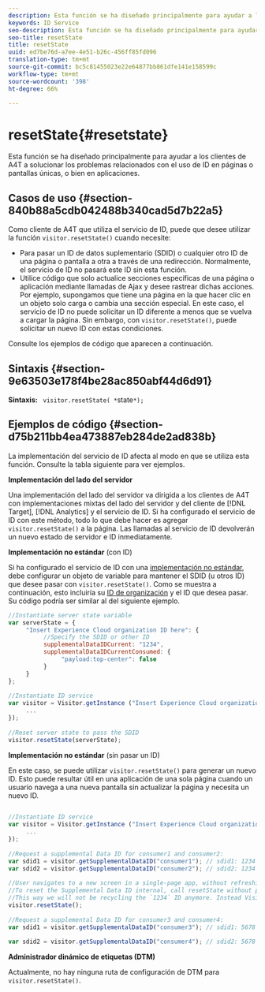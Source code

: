 ```yaml
---
description: Esta función se ha diseñado principalmente para ayudar a los clientes de A4T a solucionar los problemas relacionados con el uso de ID en páginas o pantallas únicas, o bien en aplicaciones.
keywords: ID Service
seo-description: Esta función se ha diseñado principalmente para ayudar a los clientes de A4T a solucionar los problemas relacionados con el uso de ID en páginas o pantallas únicas, o bien en aplicaciones.
seo-title: resetState
title: resetState
uuid: ed7be76d-a7ee-4e51-b26c-456ff85fd096
translation-type: tm+mt
source-git-commit: bc5c81455023e22e64877bb861dfe141e158599c
workflow-type: tm+mt
source-wordcount: '398'
ht-degree: 66%

---
```



# resetState{#resetstate}

Esta función se ha diseñado principalmente para ayudar a los clientes de A4T a solucionar los problemas relacionados con el uso de ID en páginas o pantallas únicas, o bien en aplicaciones.

## Casos de uso {#section-840b88a5cdb042488b340cad5d7b22a5}

Como cliente de A4T que utiliza el servicio de ID, puede que desee utilizar la función `visitor.resetState()` cuando necesite:

* Para pasar un ID de datos suplementario (SDID) o cualquier otro ID de una página o pantalla a otra a través de una redirección. Normalmente, el servicio de ID no pasará este ID sin esta función.
* Utilice código que solo actualice secciones específicas de una página o aplicación mediante llamadas de Ajax y desee rastrear dichas acciones. Por ejemplo, supongamos que tiene una página en la que hacer clic en un objeto solo carga o cambia una sección especial. En este caso, el servicio de ID no puede solicitar un ID diferente a menos que se vuelva a cargar la página. Sin embargo, con `visitor.resetState()`, puede solicitar un nuevo ID con estas condiciones.

Consulte los ejemplos de código que aparecen a continuación.

## Sintaxis {#section-9e63503e178f4be28ac850abf44d6d91}

**Sintaxis:** ` visitor.resetState( *`state`*);`

## Ejemplos de código {#section-d75b211bb4ea473887eb284de2ad838b}

La implementación del servicio de ID afecta al modo en que se utiliza esta función. Consulte la tabla siguiente para ver ejemplos.

**Implementación del lado del servidor**

Una implementación del lado del servidor va dirigida a los clientes de A4T con implementaciones mixtas del lado del servidor y del cliente de [!DNL Target], [!DNL Analytics] y el servicio de ID. Si ha configurado el servicio de ID con este método, todo lo que debe hacer es agregar `visitor.resetState()` a la página. Las llamadas al servicio de ID devolverán un nuevo estado de servidor e ID inmediatamente.

**Implementación no estándar** (con ID)

Si ha configurado el servicio de ID con una [implementación no estándar](../../implementation-guides/implementation-guides.md#section-2c4f2db1f9704315a7cccab6d2e07113), debe configurar un objeto de variable para mantener el SDID (u otros ID) que desee pasar con `visitor.resetState()`. Como se muestra a continuación, esto incluiría su [ID de organización](../../reference/requirements.md#section-a02f537129a64ffbb690d5738d360c26) y el ID que desea pasar. Su código podría ser similar al del siguiente ejemplo.

```js
//Instantiate server state variable 
var serverState = { 
     "Insert Experience Cloud organization ID here": { 
          //Specify the SDID or other ID 
          supplementalDataIDCurrent: "1234", 
          supplementalDataIDCurrentConsumed: { 
               "payload:top-center": false 
          } 
     } 
}; 
 
//Instantiate ID service 
var visitor = Visitor.getInstance ("Insert Experience Cloud organization ID here", { 
     ... 
}); 
 
//Reset server state to pass the SDID 
visitor.resetState(serverState);
```

**Implementación no estándar** (sin pasar un ID)

En este caso, se puede utilizar `visitor.resetState()` para generar un nuevo ID. Esto puede resultar útil en una aplicación de una sola página cuando un usuario navega a una nueva pantalla sin actualizar la página y necesita un nuevo ID.

```js
 
//Instantiate ID service 
var visitor = Visitor.getInstance ("Insert Experience Cloud organization ID here", { 
     ... 
}); 
 
//Request a supplemental Data ID for consumer1 and consumer2: 
var sdid1 = visitor.getSupplementalDataID("consumer1"); // sdid1: 1234 
var sdid2 = visitor.getSupplementalDataID("consumer2"); // sdid2: 1234 
 
//User navigates to a new screen in a single-page app, without refreshing the page. 
//To reset the Supplemental Data ID internal, call resetState without passing any parameters. 
//This way we will not be recycling the `1234` ID anymore. Instead Visitor will generate a new supplemental Data ID going forward. 
visitor.resetState(); 
 
//Request a supplemental Data ID for consumer3 and consumer4: 
var sdid1 = visitor.getSupplementalDataID("consumer3"); // sdid1: 5678 
 
var sdid2 = visitor.getSupplementalDataID("consumer4"); // sdid2: 5678
```

**Administrador dinámico de etiquetas (DTM)**

Actualmente, no hay ninguna ruta de configuración de DTM para `visitor.resetState()`.
